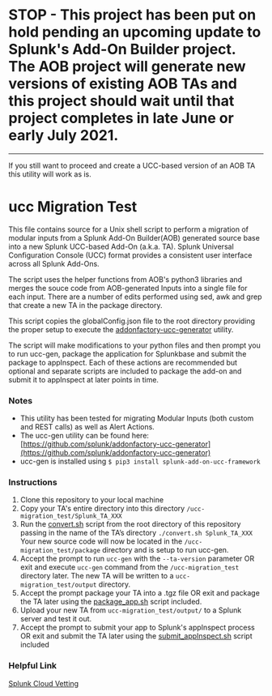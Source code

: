 #  STOP - This project has been put on hold pending an upcoming update to Splunk's Add-On Builder project.   The AOB project will generate new versions of existing AOB TAs and this project should wait until that project completes in late June or early July 2021.
____
If you still want to proceed and create a UCC-based version of an AOB TA this utility will work as is. 

# ucc Migration Test

This file contains source for a Unix shell script to perform a migration of modular inputs from a Splunk Add-On Builder(AOB) generated source base into a new Splunk UCC-based Add-On (a.k.a. TA).  Splunk Universal Configuration Console (UCC) format provides a consistent user interface across all Splunk Add-Ons.  

The script uses the helper functions from AOB's python3 libraries and merges the souce code from AOB-generated Inputs into a single file for each input.   There are a number of edits performed using sed, awk and grep that create a new TA in the package directory.

This script copies the globalConfig.json file to the root directory providing the proper setup to execute the [addonfactory-ucc-generator](https://github.com/splunk/addonfactory-ucc-generator) utility.

The script will make modifications to your python files and then prompt you to run ucc-gen, package the application for Splunkbase and submit the package to appInspect.  Each of these actions are recommended but optional and separate scripts are included to package the add-on and submit it to appInspect at later points in time.   

### Notes
- This utility has been tested for migrating Modular Inputs (both custom and REST calls) as well as Alert Actions. 
- The ucc-gen utility can be found here: [https://github.com/splunk/addonfactory-ucc-generator](https://github.com/splunk/addonfactory-ucc-generator)
- ucc-gen is installed using `$ pip3 install splunk-add-on-ucc-framework`

### Instructions
1. Clone this repository to your local machine
2. Copy your TA's entire directory into this directory `/ucc-migration_test/Splunk_TA_XXX`
3. Run the [convert.sh](./convert.sh) script from the root directory of this repository passing in the name of the TA’s directory    `./convert.sh Splunk_TA_XXX` 
    Your new source code will now be located in the `/ucc-migration_test/package` directory and is setup to run ucc-gen.
4. Accept the prompt to run `ucc-gen` with the `--ta-version` parameter OR exit and execute `ucc-gen` command from the `/ucc-migration_test` directory later.  The new TA will be written to a `ucc-migration_test/output` directory.
5. Accept the prompt package your TA into a .tgz file OR exit and package the TA later using the [package_app.sh](./package_app.sh) script included.
5. Upload your new TA from `ucc-migration_test/output/` to a Splunk server and test it out.
6. Accept the prompt to submit your app to Splunk's appInspect process OR exit and submit the TA later using the [submit_appInspect.sh](./submit_appInspect.sh) script included

### Helpful Link
[Splunk Cloud Vetting](https://dev.splunk.com/enterprise/docs/releaseapps/cloudvetting/)





